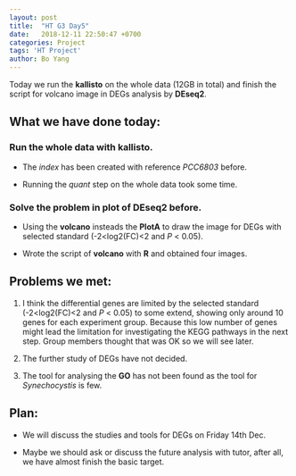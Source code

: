 ```yaml
---
layout: post
title:  "HT G3 Day5"
date:   2018-12-11 22:50:47 +0700
categories: Project
tags: 'HT Project'
author: Bo Yang
---
```

Today we run the **kallisto** on the whole data (12GB in total) and finish the script for volcano image in DEGs analysis by **DEseq2**.

## What we have done today:
### Run the whole data with **kallisto**.

- The *index* has been created with reference *PCC6803* before.
 
- Running the *quant* step on the whole data took some time.

### Solve the problem in plot of DEseq2 before.

- Using the **volcano** insteads the **PlotA** to draw the image for DEGs with selected standard (-2<log2(FC)<2 and *P* < 0.05).

- Wrote the script of **volcano** with **R** and obtained four images.
 
## Problems we met:
1. I think the differential genes are limited by the selected standard (-2<log2(FC)<2 and *P* < 0.05) to some extend, showing only around 10 genes for each experiment group. Because this low number of genes might lead the limitation for investigating the KEGG pathways in the next step. Group members thought that was OK so we will see later.

2. The further study of DEGs have not decided.  

3. The tool for analysing the **GO** has not been found as the tool for *Synechocystis* is few. 

## Plan:
- We will discuss the studies and tools for DEGs on Friday 14th Dec.

- Maybe we should ask or discuss the future analysis with tutor, after all, we have almost finish the basic target.


